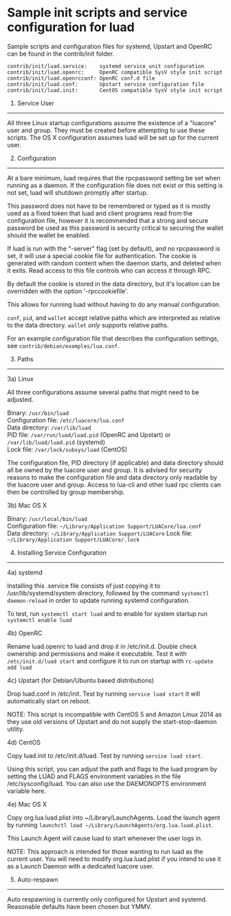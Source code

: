 Sample init scripts and service configuration for luad
==========================================================

Sample scripts and configuration files for systemd, Upstart and OpenRC
can be found in the contrib/init folder.

    contrib/init/luad.service:    systemd service unit configuration
    contrib/init/luad.openrc:     OpenRC compatible SysV style init script
    contrib/init/luad.openrcconf: OpenRC conf.d file
    contrib/init/luad.conf:       Upstart service configuration file
    contrib/init/luad.init:       CentOS compatible SysV style init script

1. Service User
---------------------------------

All three Linux startup configurations assume the existence of a "luacore" user
and group.  They must be created before attempting to use these scripts.
The OS X configuration assumes luad will be set up for the current user.

2. Configuration
---------------------------------

At a bare minimum, luad requires that the rpcpassword setting be set
when running as a daemon.  If the configuration file does not exist or this
setting is not set, luad will shutdown promptly after startup.

This password does not have to be remembered or typed as it is mostly used
as a fixed token that luad and client programs read from the configuration
file, however it is recommended that a strong and secure password be used
as this password is security critical to securing the wallet should the
wallet be enabled.

If luad is run with the "-server" flag (set by default), and no rpcpassword is set,
it will use a special cookie file for authentication. The cookie is generated with random
content when the daemon starts, and deleted when it exits. Read access to this file
controls who can access it through RPC.

By default the cookie is stored in the data directory, but it's location can be overridden
with the option '-rpccookiefile'.

This allows for running luad without having to do any manual configuration.

`conf`, `pid`, and `wallet` accept relative paths which are interpreted as
relative to the data directory. `wallet` *only* supports relative paths.

For an example configuration file that describes the configuration settings,
see `contrib/debian/examples/lua.conf`.

3. Paths
---------------------------------

3a) Linux

All three configurations assume several paths that might need to be adjusted.

Binary:              `/usr/bin/luad`  
Configuration file:  `/etc/luacore/lua.conf`  
Data directory:      `/var/lib/luad`  
PID file:            `/var/run/luad/luad.pid` (OpenRC and Upstart) or `/var/lib/luad/luad.pid` (systemd)  
Lock file:           `/var/lock/subsys/luad` (CentOS)  

The configuration file, PID directory (if applicable) and data directory
should all be owned by the luacore user and group.  It is advised for security
reasons to make the configuration file and data directory only readable by the
luacore user and group.  Access to lua-cli and other luad rpc clients
can then be controlled by group membership.

3b) Mac OS X

Binary:              `/usr/local/bin/luad`  
Configuration file:  `~/Library/Application Support/LUACore/lua.conf`  
Data directory:      `~/Library/Application Support/LUACore`
Lock file:           `~/Library/Application Support/LUACore/.lock`

4. Installing Service Configuration
-----------------------------------

4a) systemd

Installing this .service file consists of just copying it to
/usr/lib/systemd/system directory, followed by the command
`systemctl daemon-reload` in order to update running systemd configuration.

To test, run `systemctl start luad` and to enable for system startup run
`systemctl enable luad`

4b) OpenRC

Rename luad.openrc to luad and drop it in /etc/init.d.  Double
check ownership and permissions and make it executable.  Test it with
`/etc/init.d/luad start` and configure it to run on startup with
`rc-update add luad`

4c) Upstart (for Debian/Ubuntu based distributions)

Drop luad.conf in /etc/init.  Test by running `service luad start`
it will automatically start on reboot.

NOTE: This script is incompatible with CentOS 5 and Amazon Linux 2014 as they
use old versions of Upstart and do not supply the start-stop-daemon utility.

4d) CentOS

Copy luad.init to /etc/init.d/luad. Test by running `service luad start`.

Using this script, you can adjust the path and flags to the luad program by
setting the LUAD and FLAGS environment variables in the file
/etc/sysconfig/luad. You can also use the DAEMONOPTS environment variable here.

4e) Mac OS X

Copy org.lua.luad.plist into ~/Library/LaunchAgents. Load the launch agent by
running `launchctl load ~/Library/LaunchAgents/org.lua.luad.plist`.

This Launch Agent will cause luad to start whenever the user logs in.

NOTE: This approach is intended for those wanting to run luad as the current user.
You will need to modify org.lua.luad.plist if you intend to use it as a
Launch Daemon with a dedicated luacore user.

5. Auto-respawn
-----------------------------------

Auto respawning is currently only configured for Upstart and systemd.
Reasonable defaults have been chosen but YMMV.
